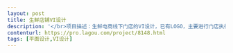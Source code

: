 ```yaml
---                
layout: post       
title: 生鲜店铺VI设计           
description: '</br>项目描述：生鲜电商线下门店的VI设计，已有LOGO，主要进行门店执行方面设计，内容包括但不限于门头、slogan、包装、标识、购物袋、名片、宣传材料、物料、品牌VI标准等。</br></br>人员要求：</br>在上海，具有快消/生鲜方面的品牌和VI设计经验；</br>沟通能力强，有创意；</br>反馈及时、工作态度积极上进</br>'     
contenturl: https://pro.lagou.com/project/8148.html      
tags: [平面设计,VI设计]            
---                 
```

